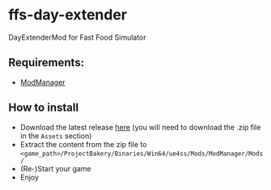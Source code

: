 # ffs-day-extender
DayExtenderMod for Fast Food Simulator

## Requirements:
- [ModManager](https://github.com/my-name-is-samael/ffs-modmanager)

## How to install
- Download the latest release [here](https://github.com/my-name-is-samael/ffs-day-extender/releases) (you will need to download the .zip file in the `Assets` section)
- Extract the content from the zip file to `<game_path>/ProjectBakery/Binaries/Win64/ue4ss/Mods/ModManager/Mods/`
- (Re-)Start your game
- Enjoy